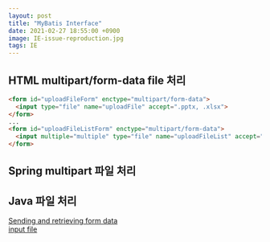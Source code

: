 ```yaml
---
layout: post
title: "MyBatis Interface"
date: 2021-02-27 18:55:00 +0900
image: IE-issue-reproduction.jpg
tags: IE
---
```


## HTML multipart/form-data file 처리
```html
<form id="uploadFileForm" enctype="multipart/form-data">
  <input type="file" name="uploadFile" accept=".pptx, .xlsx">
</form>
...
<form id="uploadFileListForm" enctype="multipart/form-data">
  <input multiple="multiple" type="file" name="uploadFileList" accept=".pptx, .xlsx">
</form>
```
## Spring multipart 파일 처리

## Java 파일 처리


[Sending and retrieving form data](https://developer.mozilla.org/ko/docs/Learn/Forms/Sending_and_retrieving_form_data "Sending and retrieving form data")
<br>
[input file](https://developer.mozilla.org/ko/docs/Web/HTML/Element/Input/file "Input file")
